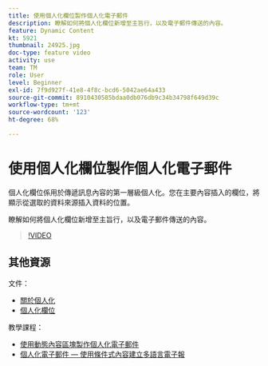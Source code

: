 ```yaml
---
title: 使用個人化欄位製作個人化電子郵件
description: 瞭解如何將個人化欄位新增至主旨行，以及電子郵件傳送的內容。
feature: Dynamic Content
kt: 5921
thumbnail: 24925.jpg
doc-type: feature video
activity: use
team: TM
role: User
level: Beginner
exl-id: 7f9d927f-41e8-4f8c-bcd6-5042ae64a433
source-git-commit: 8910430585bdaa0db076db9c34b34798f649d39c
workflow-type: tm+mt
source-wordcount: '123'
ht-degree: 68%

---
```


# 使用個人化欄位製作個人化電子郵件

個人化欄位係用於傳遞訊息內容的第一層級個人化。您在主要內容插入的欄位，將顯示從選取的資料來源插入資料的位置。

瞭解如何將個人化欄位新增至主旨行，以及電子郵件傳送的內容。

>[!VIDEO](https://video.tv.adobe.com/v/24925?quality=12)

## 其他資源

文件：

* [關於個人化](https://experienceleague.adobe.com/docs/campaign-classic/using/sending-messages/personalizing-deliveries/about-personalization.html?lang=en)
* [個人化欄位](https://experienceleague.adobe.com/docs/campaign-classic/using/sending-messages/personalizing-deliveries/personalization-fields.html?lang=en)

教學課程：

* [使用動態內容區塊製作個人化電子郵件](/help/sending-messages/email-channel/personalization-with-dynamic-content-blocks.md)
* [個人化電子郵件 — 使用條件式內容建立多語言電子報](/help/sending-messages/email-channel/personalizing-emails-create-a-multi-lingual-newsletter-using-conditional-content.md)
